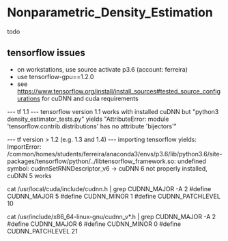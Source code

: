 # Nonparametric_Density_Estimation
todo


## tensorflow issues
- on workstations, use source activate p3.6 (account: ferreira)
- use tensorflow-gpu==1.2.0
- see https://www.tensorflow.org/install/install_sources#tested_source_configurations for cuDNN and cuda requirements

--- tf 1.1 ---
tensorflow version 1.1 works with installed cuDNN but "python3 density_estimator_tests.py" yields
"AttributeError: module 'tensorflow.contrib.distributions' has no attribute 'bijectors'"

--- tf version > 1.2 (e.g. 1.3 and 1.4) ---
importing tensorflow yields:
ImportError: /common/homes/students/ferreira/anaconda3/envs/p3.6/lib/python3.6/site-packages/tensorflow/python/../libtensorflow_framework.so: undefined symbol: cudnnSetRNNDescriptor_v6
-> cuDNN 6 not properly installed, cuDNN 5 works


cat /usr/local/cuda/include/cudnn.h | grep CUDNN_MAJOR -A 2
#define CUDNN_MAJOR      5
#define CUDNN_MINOR      1
#define CUDNN_PATCHLEVEL 10

cat /usr/include/x86_64-linux-gnu/cudnn_v*.h | grep CUDNN_MAJOR -A 2
#define CUDNN_MAJOR      6
#define CUDNN_MINOR      0
#define CUDNN_PATCHLEVEL 21

